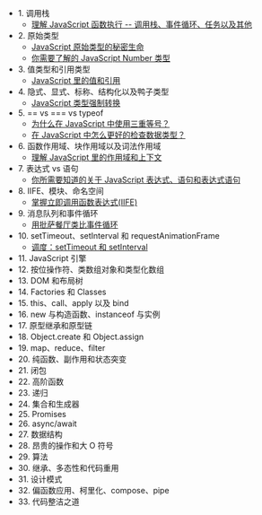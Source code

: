 <!--
 * @Author: Hom Yan
 * @Date: 2019-03-15 15:05:41
 * @LastEditors: Hom Yan
 * @LastEditTime: 2019-06-11 20:06:17
 -->

- 1.&nbsp;调用栈
  - [理解 JavaScript 函数执行 -- 调用栈、事件循环、任务以及其他](/1-call-stack/understanding-javascript-function-executions.md)
- 2.&nbsp;原始类型
  - [JavaScript 原始类型的秘密生命](/2-primitive-types/the-secrect-life-of-javascript-primitives.md)
  - [你需要了解的 JavaScript Number 类型](/primitive-types/what-you-need-to-know-about-javascript-number-type.md)
- 3.&nbsp;值类型和引用类型
  - [JavaScript 里的值和引用](/3-value-types-and-reference-types/explaining-value-vs-reference.md)
- 4.&nbsp;隐式、显式、标称、结构化以及鸭子类型
  - [JavaScript 类型强制转换](/4-type-coercion/javascript-type-coercion-explained.md)
- 5.&nbsp;== vs === vs typeof
  - [为什么在 JavaScript 中使用三重等号？](/5-==vs===vs-typeof/why-use-the-triple-equals-in-javascript.md)
  - [在 JavaScript 中怎么更好的检查数据类型？](/5-==vs===vs-typeof/how-to-better-check-data-types-in-javscript.md)
- 6.&nbsp;函数作用域、块作用域以及词法作用域
  - [理解 JavaScript 里的作用域和上下文](/6-function-block-lexical-scope/understanding-scope-and-context-in-javascript.md)
- 7.&nbsp;表达式 vs 语句
  - [你所需要知道的关于 JavaScript 表达式、语句和表达式语句](/7-expression-vs-statement/expressions-statements-and-expression-statements.md)
- 8.&nbsp;IIFE、模块、命名空间
  - [掌握立即调用函数表达式(IIFE)](/8-IIFE-modules-namespaces/mastering-IIFE.md)
- 9.&nbsp;消息队列和事件循环
  - [用批萨餐厅类比事件循环](/9-message-queue-and-event-loop/visualising-event-loop-with-pizza-resturant.md)
- 10.&nbsp;setTimeout、setInterval 和 requestAnimationFrame
  - [调度：setTimeout 和 setInterval](/10-settimeout-setinterval-and-requestanimationframe/settimeout-and-setinterval.md)
- 11.&nbsp;JavaScript 引擎
- 12.&nbsp;按位操作符、类数组对象和类型化数组
- 13.&nbsp;DOM 和布局树
- 14.&nbsp;Factories 和 Classes
- 15.&nbsp;this、call、apply 以及 bind
- 16.&nbsp;new 与构造函数、instanceof 与实例
- 17.&nbsp;原型继承和原型链
- 18.&nbsp;Object.create 和 Object.assign
- 19.&nbsp;map、reduce、filter
- 20.&nbsp;纯函数、副作用和状态突变
- 21.&nbsp;闭包
- 22.&nbsp;高阶函数
- 23.&nbsp;递归
- 24.&nbsp;集合和生成器
- 25.&nbsp;Promises
- 26.&nbsp;async/await
- 27.&nbsp;数据结构
- 28.&nbsp;昂贵的操作和大 O 符号
- 29.&nbsp;算法
- 30.&nbsp;继承、多态性和代码重用
- 31.&nbsp;设计模式
- 32.&nbsp;偏函数应用、柯里化、compose、pipe
- 33.&nbsp;代码整洁之道
